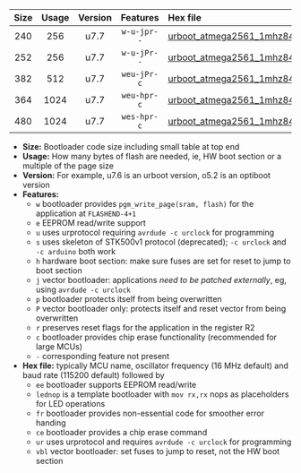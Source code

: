 |Size|Usage|Version|Features|Hex file|
|:-:|:-:|:-:|:-:|:--|
|240|256|u7.7|`w-u-jpr--`|[urboot_atmega2561_1mhz8432_115200bps_lednop_ur_vbl.hex](https://raw.githubusercontent.com/stefanrueger/urboot.hex/main/mcus/atmega2561/fcpu_1mhz8432/115200_bps/urboot_atmega2561_1mhz8432_115200bps_lednop_ur_vbl.hex)|
|252|256|u7.7|`w-u-jPr--`|[urboot_atmega2561_1mhz8432_115200bps_ur_vbl.hex](https://raw.githubusercontent.com/stefanrueger/urboot.hex/main/mcus/atmega2561/fcpu_1mhz8432/115200_bps/urboot_atmega2561_1mhz8432_115200bps_ur_vbl.hex)|
|382|512|u7.7|`weu-jPr-c`|[urboot_atmega2561_1mhz8432_115200bps_ee_lednop_fr_ce_ur_vbl.hex](https://raw.githubusercontent.com/stefanrueger/urboot.hex/main/mcus/atmega2561/fcpu_1mhz8432/115200_bps/urboot_atmega2561_1mhz8432_115200bps_ee_lednop_fr_ce_ur_vbl.hex)|
|364|1024|u7.7|`weu-hpr-c`|[urboot_atmega2561_1mhz8432_115200bps_ee_lednop_fr_ce_ur.hex](https://raw.githubusercontent.com/stefanrueger/urboot.hex/main/mcus/atmega2561/fcpu_1mhz8432/115200_bps/urboot_atmega2561_1mhz8432_115200bps_ee_lednop_fr_ce_ur.hex)|
|480|1024|u7.7|`wes-hpr-c`|[urboot_atmega2561_1mhz8432_115200bps_ee_lednop_fr_ce.hex](https://raw.githubusercontent.com/stefanrueger/urboot.hex/main/mcus/atmega2561/fcpu_1mhz8432/115200_bps/urboot_atmega2561_1mhz8432_115200bps_ee_lednop_fr_ce.hex)|

- **Size:** Bootloader code size including small table at top end
- **Usage:** How many bytes of flash are needed, ie, HW boot section or a multiple of the page size
- **Version:** For example, u7.6 is an urboot version, o5.2 is an optiboot version
- **Features:**
  + `w` bootloader provides `pgm_write_page(sram, flash)` for the application at `FLASHEND-4+1`
  + `e` EEPROM read/write support
  + `u` uses urprotocol requiring `avrdude -c urclock` for programming
  + `s` uses skeleton of STK500v1 protocol (deprecated); `-c urclock` and `-c arduino` both work
  + `h` hardware boot section: make sure fuses are set for reset to jump to boot section
  + `j` vector bootloader: applications *need to be patched externally*, eg, using `avrdude -c urclock`
  + `p` bootloader protects itself from being overwritten
  + `P` vector bootloader only: protects itself and reset vector from being overwritten
  + `r` preserves reset flags for the application in the register R2
  + `c` bootloader provides chip erase functionality (recommended for large MCUs)
  + `-` corresponding feature not present
- **Hex file:** typically MCU name, oscillator frequency (16 MHz default) and baud rate (115200 default) followed by
  + `ee` bootloader supports EEPROM read/write
  + `lednop` is a template bootloader with `mov rx,rx` nops as placeholders for LED operations
  + `fr` bootloader provides non-essential code for smoother error handing
  + `ce` bootloader provides a chip erase command
  + `ur` uses urprotocol and requires `avrdude -c urclock` for programming
  + `vbl` vector bootloader: set fuses to jump to reset, not the HW boot section
